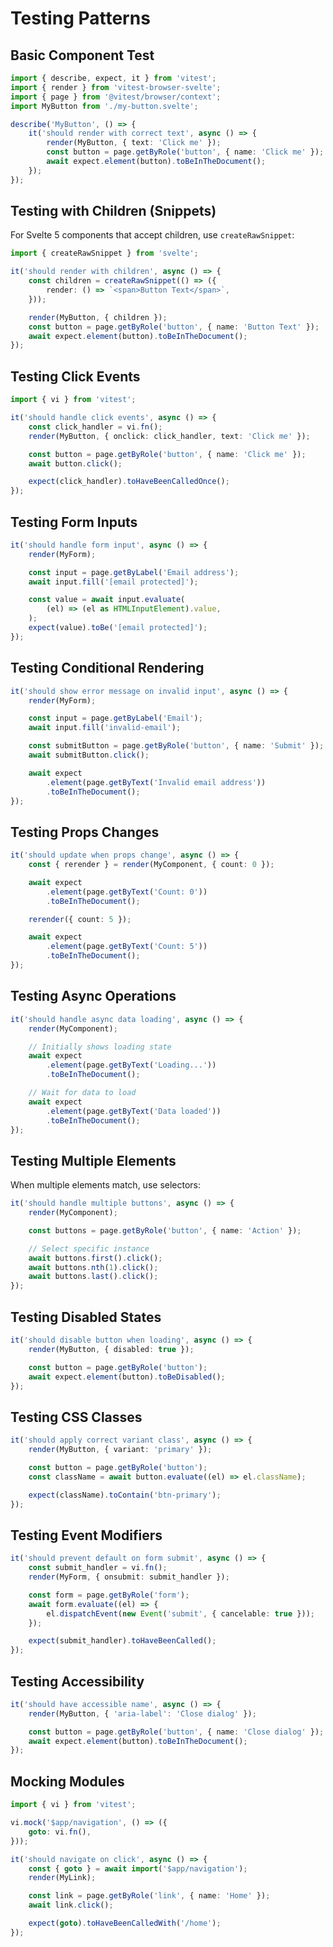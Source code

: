# Testing Patterns

## Basic Component Test

```typescript
import { describe, expect, it } from 'vitest';
import { render } from 'vitest-browser-svelte';
import { page } from '@vitest/browser/context';
import MyButton from './my-button.svelte';

describe('MyButton', () => {
	it('should render with correct text', async () => {
		render(MyButton, { text: 'Click me' });
		const button = page.getByRole('button', { name: 'Click me' });
		await expect.element(button).toBeInTheDocument();
	});
});
```

## Testing with Children (Snippets)

For Svelte 5 components that accept children, use `createRawSnippet`:

```typescript
import { createRawSnippet } from 'svelte';

it('should render with children', async () => {
	const children = createRawSnippet(() => ({
		render: () => `<span>Button Text</span>`,
	}));

	render(MyButton, { children });
	const button = page.getByRole('button', { name: 'Button Text' });
	await expect.element(button).toBeInTheDocument();
});
```

## Testing Click Events

```typescript
import { vi } from 'vitest';

it('should handle click events', async () => {
	const click_handler = vi.fn();
	render(MyButton, { onclick: click_handler, text: 'Click me' });

	const button = page.getByRole('button', { name: 'Click me' });
	await button.click();

	expect(click_handler).toHaveBeenCalledOnce();
});
```

## Testing Form Inputs

```typescript
it('should handle form input', async () => {
	render(MyForm);

	const input = page.getByLabel('Email address');
	await input.fill('[email protected]');

	const value = await input.evaluate(
		(el) => (el as HTMLInputElement).value,
	);
	expect(value).toBe('[email protected]');
});
```

## Testing Conditional Rendering

```typescript
it('should show error message on invalid input', async () => {
	render(MyForm);

	const input = page.getByLabel('Email');
	await input.fill('invalid-email');

	const submitButton = page.getByRole('button', { name: 'Submit' });
	await submitButton.click();

	await expect
		.element(page.getByText('Invalid email address'))
		.toBeInTheDocument();
});
```

## Testing Props Changes

```typescript
it('should update when props change', async () => {
	const { rerender } = render(MyComponent, { count: 0 });

	await expect
		.element(page.getByText('Count: 0'))
		.toBeInTheDocument();

	rerender({ count: 5 });

	await expect
		.element(page.getByText('Count: 5'))
		.toBeInTheDocument();
});
```

## Testing Async Operations

```typescript
it('should handle async data loading', async () => {
	render(MyComponent);

	// Initially shows loading state
	await expect
		.element(page.getByText('Loading...'))
		.toBeInTheDocument();

	// Wait for data to load
	await expect
		.element(page.getByText('Data loaded'))
		.toBeInTheDocument();
});
```

## Testing Multiple Elements

When multiple elements match, use selectors:

```typescript
it('should handle multiple buttons', async () => {
	render(MyComponent);

	const buttons = page.getByRole('button', { name: 'Action' });

	// Select specific instance
	await buttons.first().click();
	await buttons.nth(1).click();
	await buttons.last().click();
});
```

## Testing Disabled States

```typescript
it('should disable button when loading', async () => {
	render(MyButton, { disabled: true });

	const button = page.getByRole('button');
	await expect.element(button).toBeDisabled();
});
```

## Testing CSS Classes

```typescript
it('should apply correct variant class', async () => {
	render(MyButton, { variant: 'primary' });

	const button = page.getByRole('button');
	const className = await button.evaluate((el) => el.className);

	expect(className).toContain('btn-primary');
});
```

## Testing Event Modifiers

```typescript
it('should prevent default on form submit', async () => {
	const submit_handler = vi.fn();
	render(MyForm, { onsubmit: submit_handler });

	const form = page.getByRole('form');
	await form.evaluate((el) => {
		el.dispatchEvent(new Event('submit', { cancelable: true }));
	});

	expect(submit_handler).toHaveBeenCalled();
});
```

## Testing Accessibility

```typescript
it('should have accessible name', async () => {
	render(MyButton, { 'aria-label': 'Close dialog' });

	const button = page.getByRole('button', { name: 'Close dialog' });
	await expect.element(button).toBeInTheDocument();
});
```

## Mocking Modules

```typescript
import { vi } from 'vitest';

vi.mock('$app/navigation', () => ({
	goto: vi.fn(),
}));

it('should navigate on click', async () => {
	const { goto } = await import('$app/navigation');
	render(MyLink);

	const link = page.getByRole('link', { name: 'Home' });
	await link.click();

	expect(goto).toHaveBeenCalledWith('/home');
});
```
